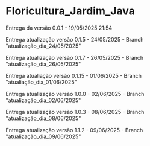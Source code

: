 # Floricultura_Jardim_Java

Entrega da versão 0.0.1 - 19/05/2025 21:54

Entrega atualização versão 0.1.5 - 24/05/2025 - Branch "atualização_dia_24/05/2025"

Entrega atualização versão 0.1.7 - 26/05/2025 - Branch "atualização_dia_26/05/2025"

Entrega atualiação versão 0.1.15 - 01/06/2025 - Branch "atualiação_dia_01/06/2025"

Entrega atualização versão 1.0.0 - 02/06/2025 - Branch "atualização_dia_02/06/2025"

Entrega atualização versão 1.0.3 - 08/06/2025 - Branch "atualização_dia_08/06/2025"

Entrega atualização versão 1.1.2 - 09/06/2025 - Branch "atualização_dia_09/06/2025"

